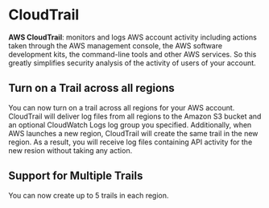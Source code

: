 # CloudTrail
**AWS CloudTrail**: monitors and logs AWS account activity including actions taken through the AWS management console, the AWS software development kits, the command-line tools and other AWS services. So this greatly simplifies security analysis of the activity of users of your account. 

## Turn on a Trail across all regions
You can now turn on a trail across all regions for your AWS account. CloudTrail will deliver log files from all regions to the Amazon S3 bucket and an optional CloudWatch Logs log group you specified. Additionally, when AWS launches a new region, CloudTrail will create the same trail in the new region. As a result, you will receive log files containing API activity for the new resion without taking any action.

## Support for Multiple Trails

You can now create up to 5 trails in each region.
